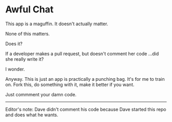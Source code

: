 # Awful Chat
This app is a maguffin.
It doesn't actually matter.

None of this matters.

Does it?

If a developer makes a pull request, but doesn't comment her code
...did she really write it?

I wonder.

Anyway. This is just an app is practically a punching bag. It's for me to train on.
Fork this, do something with it, make it better if you want. 

Just commment your damn code.

---

Editor's note: Dave didn't comment his code because Dave started this repo and does what he wants.
